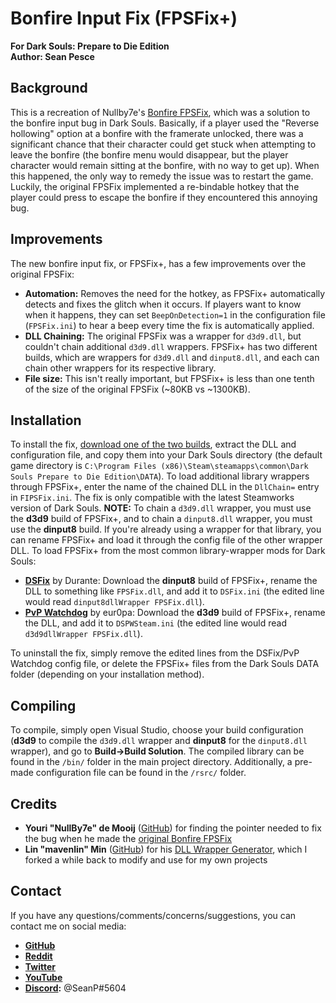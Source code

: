 # Bonfire Input Fix (FPSFix+)  
**For Dark Souls: Prepare to Die Edition**  
**Author: Sean Pesce**  


## Background  
This is a recreation of Nullby7e's [Bonfire FPSFix](https://github.com/NullBy7e/FPSFix), which was a solution to the bonfire input bug in Dark Souls. Basically, if a player used the "Reverse hollowing" option at a bonfire with the framerate unlocked, there was a significant chance that their character could get stuck when attempting to leave the bonfire (the bonfire menu would disappear, but the player character would remain sitting at the bonfire, with no way to get up). When this happened, the only way to remedy the issue was to restart the game. Luckily, the original FPSFix implemented a re-bindable hotkey that the player could press to escape the bonfire if they encountered this annoying bug.  


## Improvements  
The new bonfire input fix, or FPSFix+, has a few improvements over the original FPSFix:  

*  **Automation:** Removes the need for the hotkey, as FPSFix+ automatically detects and fixes the glitch when it occurs. If players want to know when it happens, they can set `BeepOnDetection=1` in the configuration file (`FPSFix.ini`) to hear a beep every time the fix is automatically applied.  
*  **DLL Chaining:** The original FPSFix was a wrapper for `d3d9.dll`, but couldn't chain additional `d3d9.dll` wrappers. FPSFix+ has two different builds, which are wrappers for `d3d9.dll` and `dinput8.dll`, and each can chain other wrappers for its respective library.  
*  **File size:** This isn't really important, but FPSFix+ is less than one tenth of the size of the original FPSFix (~80KB vs ~1300KB).  


## Installation  
To install the fix, [download one of the two builds](https://github.com/SeanPesce/FPSFix-Plus/releases), extract the DLL and configuration file, and copy them into your Dark Souls directory (the default game directory is `C:\Program Files (x86)\Steam\steamapps\common\Dark Souls Prepare to Die Edition\DATA`). To load additional library wrappers through FPSFix+, enter the name of the chained DLL in the `DllChain=` entry in `FIPSFix.ini`. The fix is only compatible with the latest Steamworks version of Dark Souls. **NOTE:** To chain a `d3d9.dll` wrapper, you must use the **d3d9** build of FPSFix+, and to chain a `dinput8.dll` wrapper, you must use the **dinput8** build. If you're already using a wrapper for that library, you can rename FPSFix+ and load it through the config file of the other wrapper DLL. To load FPSFix+ from the most common library-wrapper mods for Dark Souls:   

* **[DSFix](https://github.com/PeterTh/dsfix)** by Durante: Download the **dinput8** build of FPSFix+, rename the DLL to something like `FPSFix.dll`, and add it to `DSFix.ini` (the edited line would read `dinput8dllWrapper FPSFix.dll`).  
* **[PvP Watchdog](https://www.nexusmods.com/darksouls/mods/849/)** by eur0pa: Download the **d3d9** build of FPSFix+, rename the DLL, and add it to `DSPWSteam.ini` (the edited line would read `d3d9dllWrapper FPSFix.dll`).  

To uninstall the fix, simply remove the edited lines from the DSFix/PvP Watchdog config file, or delete the FPSFix+ files from the Dark Souls DATA folder (depending on your installation method).  


## Compiling  
To compile, simply open Visual Studio, choose your build configuration (**d3d9** to compile the `d3d9.dll` wrapper and **dinput8** for the `dinput8.dll` wrapper), and go to **Build->Build Solution**. The compiled library can be found in the `/bin/` folder in the main project directory. Additionally, a pre-made configuration file can be found in the `/rsrc/` folder.  


## Credits  

* **Youri "NullBy7e" de Mooij** ([GitHub](https://github.com/nullby7e)) for finding the pointer needed to fix the bug when he made the [original Bonfire FPSFix](https://github.com/NullBy7e/FPSFix)  
* **Lin "mavenlin" Min** ([GitHub](https://github.com/mavenlin)) for his [DLL Wrapper Generator](https://github.com/mavenlin/Dll_Wrapper_Gen), which I forked a while back to modify and use for my own projects  


## Contact  

If you have any questions/comments/concerns/suggestions, you can contact me on social media:  

* **[GitHub](https://github.com/SeanPesce)**  
* **[Reddit](https://reddit.com/u/SeanPesce/)**  
* **[Twitter](https://twitter.com/SeanPesce)**  
* **[YouTube](https://youtube.com/channel/UCgsMpXiR3PawqKM7MWLJGzQ)**  
* **[Discord](https://discordapp.com):** @SeanP#5604  

